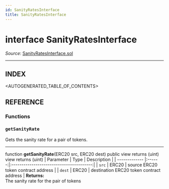 ```yaml
---
id: SanityRatesInterface
title: SanityRatesInterface
---
```

# interface SanityRatesInterface

*Source*: [SanityRatesInterface.sol](https://github.com/KyberNetwork/smart-contracts/blob/master/contracts/SanityRatesInterface.sol)
___

## INDEX

<AUTOGENERATED_TABLE_OF_CONTENTS>

## REFERENCE

### Functions

### `getSanityRate`
Gets the sanity rate for a pair of tokens.
___
function __getSanityRate__(ERC20 src, ERC20 dest) public view returns (uint) view returns (uint)
| Parameter     | Type   | Description                              |
| ------------- |:------:|:----------------------------------------:|
| `src`         | ERC20  | source ERC20 token contract address      |
| `dest`        | ERC20  | destination ERC20 token contract address |
**Returns:**\
The sanity rate for the pair of tokens
<br />
